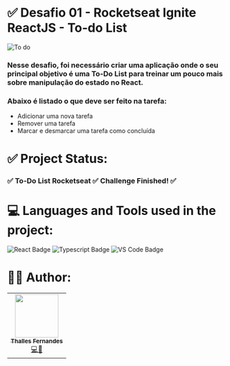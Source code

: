 # ✅ Desafio 01 - Rocketseat Ignite ReactJS - To-do List

![To do](https://user-images.githubusercontent.com/57325727/158611292-97f31d62-7858-4552-a6da-025cbd74206d.png)

### Nesse desafio, foi necessário criar uma aplicação onde o seu principal objetivo é uma To-Do List para treinar um pouco mais sobre manipulação do estado no React.
### Abaixo é listado o que deve ser feito na tarefa:

- Adicionar uma nova tarefa
- Remover uma tarefa
- Marcar e desmarcar uma tarefa como concluída

# ✅ Project Status:
### ✅ To-Do List Rocketseat ✅ Challenge Finished! ✅

# 💻 Languages and Tools used in the project:
![React Badge](https://img.shields.io/badge/React-20232A?style=for-the-badge&logo=react&logoColor=61DAFB)
![Typescript Badge](https://img.shields.io/badge/TypeScript-007ACC?style=for-the-badge&logo=typescript&logoColor=white)
![VS Code Badge](https://img.shields.io/badge/Visual_Studio_Code-0078D4?style=for-the-badge&logo=visual%20studio%20code&logoColor=white)

# 👨‍💻 Author:

<table>
  <tr>
    <td align="center"><a href="https://github.com/ThallesLana"><img src="https://avatars.githubusercontent.com/u/57325727?v=4" width="100px;" alt=""/><br /><sub><b>Thalles Fernandes</b></sub></a><br /><a href="https://github.com/ThallesLana" title="Thalles">💻🚀</a></td>
</table>
